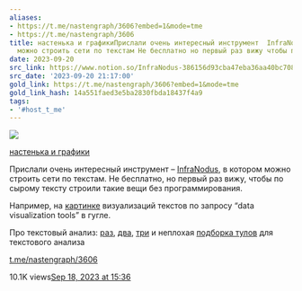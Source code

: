 ```yaml
---
aliases:
- https://t.me/nastengraph/3606?embed=1&mode=tme
- https://t.me/nastengraph/3606
title: настенька и графикиПрислали очень интересный инструмент  InfraNodus в котором
  можно строить сети по текстам Не бесплатно но первый раз вижу чтобы по с
date: 2023-09-20
src_link: https://www.notion.so/InfraNodus-386156d93cba47eba36aa40bc708dde2
src_date: '2023-09-20 21:17:00'
gold_link: https://t.me/nastengraph/3606?embed=1&mode=tme
gold_link_hash: 14a551faed3e5ba2830fbda18437f4a9
tags:
- '#host_t_me'
---
```




[*![](https://cdn4.cdn-telegram.org/file/jt5UXfpiacEHHLdX-snnojEA6tc2J8V-CkC3j6oJmH5PwN3cjHE4_kTEETXUqqimQUMArcoweF8hy07xR0i4OSfYqAi3ztke7fZVpmmhUcme3-W7HeSHvzqNm81bFpb6jHibCcv6ai7Joqk9mpm_aIUDE27wUqPAr-5VhRKH4FyijRl-lxDr2Fw_T7gliYrQXLGyWQu-fxGolql5TLE-bTtJLAEuxQn_0Y_rp_wpWwQNZrldy17dQ1l8nRFGChpeQAbLyVqKvW7fRWsKA3vTEkrbM6LJdTvXU-HBl9vPZFEMgQ-nvbUQegyo1b2Hka5AnnB6x_VpHqJlAVsIOl08nA.jpg)*](https://t.me/nastengraph)



[настенька и графики](https://t.me/nastengraph)

Прислали очень интересный инструмент – [InfraNodus](https://infranodus.com/), в котором можно строить сети по текстам. Не бесплатно, но первый раз вижу, чтобы по сырому тексту строили такие вещи без программирования.  
  
Например, на [картинке](https://infranodus.com/seo/google?stopwords=data+visualization+tool&demo=1&defaultlabelsize=14&labelsizeratio=2&labelsize=proportional) визуализаций текстов по запросу “data visualization tools” в гугле.  
  
Про текстовый анализ: [раз](https://t.me/nastengraph/2385), [два](https://t.me/nastengraph/2015), [три](https://t.me/nastengraph/2714) и неплохая [подборка тулов](https://monkeylearn.com/blog/text-analysis-tools/) для текстового анализа

[t.me/nastengraph/3606](https://t.me/nastengraph/3606)

10.1K views[Sep 18, 2023 at 15:36](https://t.me/nastengraph/3606)